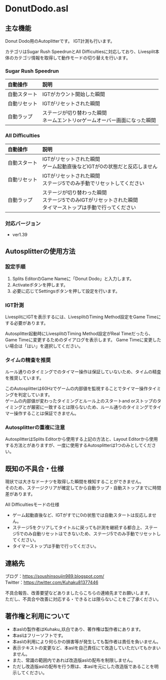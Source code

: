 # DonutDodo.asl


## 主な機能
Donut Dodo用のAutoplitterです。
IGT計測も行います。

カテゴリはSugar Rush SpeedrunとAll Difficultiesに対応しており、Livesplit本体のカテゴリ情報を取得して動作モードの切り替えを行います。

### Sugar Rush Speedrun
|自動操作|説明|
|:--|:--|
|自動スタート|IGTがカウント開始した瞬間|
|自動リセット|IGTがリセットされた瞬間|
|自動ラップ|ステージが切り替わった瞬間<br>ネームエントリorゲームオーバー画面になった瞬間|

### All Difficulties
|自動操作|説明|
|:--|:--|
|自動スタート|IGTがリセットされた瞬間<br>ゲーム起動直後などIGTが0の状態だと反応しません|
|自動リセット|IGTがリセットされた瞬間<br>ステージ5でのみ手動でリセットしてください|
|自動ラップ|ステージが切り替わった瞬間<br>ステージ5でのみIGTがリセットされた瞬間<br>タイマーストップは手動で行ってください|

### 対応バージョン
- ver1.39


## Autosplitterの使用方法

### 設定手順
1. Splits EditorのGame Nameに「Donut Dodo」と入力します。
1. Activateボタンを押します。
1. 必要に応じてSettingsボタンを押して設定を行います。

### IGT計測
LivesplitにIGTを表示するには、LivesplitのTiming Method設定をGame Timeにする必要があります。

Autosplitter起動時にLivesplitのTiming Method設定がReal Timeだったら、Game Timeに変更するためのダイアログを表示します。
Game Timeに変更したい場合は「はい」を選択してください。

### タイムの精査を推奨
ルール通りのタイミングでのタイマー操作は保証していないため、タイムの精査を推奨しています。

このAutosplitterは60Hzでゲームの内部値を監視することでタイマー操作タイミングを判定しています。<br>
ゲームの内部値が変わったタイミングとルール上のスタートand orストップのタイミングとが厳密に一致するとは限らないため、ルール通りのタイミングでタイマー操作することは保証できません。

### Autosplitterの重複に注意
AutosplitterはSplits Editorから使用する上記の方法と、Layout Editorから使用する方法とがありますが、一度に使用するAutosplitterは1つのみとしてください。


## 既知の不具合・仕様
現状では大きなドーナツを取得した瞬間を検知することができません。<br>
そのため、ステージクリアが確定してから自動ラップ・自動ストップまでに時間差があります。

All Difficultiesモードの仕様
- ゲーム起動直後など、IGTがすでに0の状態では自動スタートは反応しません。
- ステージ5をクリアしてタイトルに戻っても計測を継続する都合上、ステージ5でのみ自動リセットはできないため、ステージ5でのみ手動でリセットしてください。
- タイマーストップは手動で行ってください。


## 連絡先
ブログ：https://soushinsoujin989.blogspot.com/ <br>
Twitter：https://twitter.com/Kuhaku81377446

不具合報告、改善要望などありましたらこちらの連絡先までお願いします。<br>
ただし、不具合や改善に対応する・できるとは限らないことをご了承ください。


## 著作権と利用について
- 本aslの製作者はKuhaku_玖白であり、著作権は製作者にあります。
- 本aslはフリーソフトです。
- 本aslの利用により何らかの損害等が発生しても製作者は責任を負いません。
- 表示テキストの変更など、本aslを自己責任にて改造していただいてもかまいません。
- また、常識の範囲内であれば改造版aslの配布を制限しません。
- ただし改造版aslの配布を行う際は、本aslを元にした改造版であることを明示してください。
